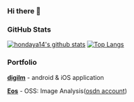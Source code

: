 ### Hi there 👋


### GitHub Stats

[![hondaya14's github stats](https://github-readme-stats.vercel.app/api?username=hondaya14&line_height=21&show_icons=true&theme=vue&hide_border=true)](https://github.com/anuraghazra/github-readme-stats)
[![Top Langs](https://github-readme-stats.vercel.app/api/top-langs/?username=hondaya14&line_height=21&show_icons=true&theme=vue&hide_border=true)](https://github.com/anuraghazra/github-readme-stats)

### Portfolio
<b>[digilm](https://sites.google.com/view/digilm/home)</b> - android & iOS application

<b>[Eos](https://osdn.net/projects/eos/)</b> - OSS: Image Analysis([osdn account](https://osdn.net/users/honda_/))
